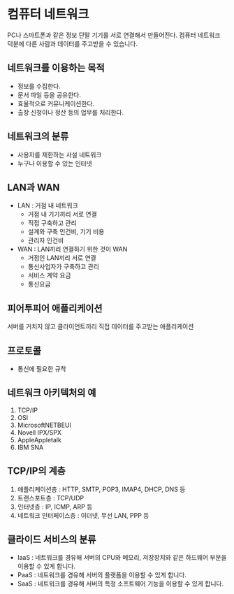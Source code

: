 # 컴퓨터 네트워크
PC나 스마트폰과 같은 정보 단말 기기를 서로 연결해서 만들어진다.
컴퓨터 네트워크 덕분에 다른 사람과 데이터를 주고받을 수 있습니다.

## 네트워크를 이용하는 목적
* 정보를 수집한다.
* 문서 파일 등을 공유한다.
* 효율적으로 커뮤니케이션한다.
* 출장 신청이나 정산 등의 업무를 처리한다.

## 네트워크의 분류
* 사용자를 제한하는 사설 네트워크
* 누구나 이용할 수 있는 인터넷

## LAN과 WAN
* LAN : 거점 내 네트워크
    * 거점 내 기기끼리 서로 연결
    * 직접 구축하고 관리
    * 설계와 구축 인건비, 기기 비용
    * 관리자 인건비
* WAN : LAN끼리 연결하기 위한 것이 WAN
    * 거점인 LAN끼리 서로 연결
    * 통신사업자가 구축하고 관리
    * 서비스 계약 요금
    * 통신요금

 ## 피어투피어 애플리케이션
 서버를 거치지 않고 클라이언트끼리 직접 데이터를 주고받는 애플리케이션

## 프로토콜
* 통신에 필요한 규착

## 네트워크 아키텍처의 예
1. TCP/IP
2. OSI
3. MicrosoftNETBEUI
4. Novell IPX/SPX
5. AppleAppletalk
6. IBM SNA

## TCP/IP의 계층
1. 애플리케이션층 : HTTP, SMTP, POP3, IMAP4, DHCP, DNS 등
2. 트랜스포트층 : TCP/UDP
3. 인터넷층 : IP, ICMP, ARP 등
4. 네트워크 인터페이스층 : 이더넷, 무선 LAN, PPP 등

## 클라이드 서비스의 분류
* laaS : 네트워크를 경유해 서버의 CPU와 메모리, 저장장치와 같은 하드웨어 부분을 이용할 수 있게 합니다.
* PaaS : 네트워크를 경유해 서버의 플랫폼을 이용할 수 있게 합니다.
* SaaS : 네트워크를 경유해 서버의 특정 소프트웨어 기능을 이용할 수 있게 합니다.
